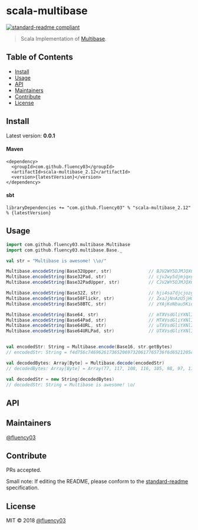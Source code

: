 # scala-multibase

[![standard-readme compliant](https://img.shields.io/badge/standard--readme-OK-green.svg?style=flat-square)](https://github.com/RichardLitt/standard-readme)

> Scala Implementation of [Multibase](https://github.com/multiformats/multibase).

## Table of Contents

- [Install](#install)
- [Usage](#usage)
- [API](#api)
- [Maintainers](#maintainers)
- [Contribute](#contribute)
- [License](#license)

## Install

Latest version: **0.0.1**

#### Maven

```
<dependency>
  <groupId>com.github.fluency03</groupId>
  <artifactId>scala-multibase_2.12</artifactId>
  <version>{latestVersion}</version>
</dependency>
```


#### sbt

```
libraryDependencies += "com.github.fluency03" % "scala-multibase_2.12" % {latestVersion}
```


## Usage

```scala
import com.github.fluency03.multibase.Multibase
import com.github.fluency03.multibase.Base._

val str = "Multibase is awesome! \\o/"

Multibase.encodeString(Base32Upper, str)              // BJV2WY5DJMJQXGZJANFZSAYLXMVZW63LFEEQFY3ZP
Multibase.encodeString(Base32Pad, str)                // cjv2wy5djmjqxgzjanfzsaylxmvzw63lfeeqfy3zp
Multibase.encodeString(Base32PadUpper, str)           // CJV2WY5DJMJQXGZJANFZSAYLXMVZW63LFEEQFY3ZP

Multibase.encodeString(Base32Z, str)                  // hji4sa7djcjozg3jypf31yamzci3s65mfrrofa53x
Multibase.encodeString(Base58Flickr, str)             // ZxaJjNnAzU5jHQLhoLrXxcVM66Ca1VkLWAT
Multibase.encodeString(Base58BTC, str)                // zYAjKoNbau5KiqmHPmSxYCvn66dA1vLmwbt

Multibase.encodeString(Base64, str)                   // mTXVsdGliYXNlIGlzIGF3ZXNvbWUhIFxvLw
Multibase.encodeString(Base64Pad, str)                // MTXVsdGliYXNlIGlzIGF3ZXNvbWUhIFxvLw==
Multibase.encodeString(Base64URL, str)                // uTXVsdGliYXNlIGlzIGF3ZXNvbWUhIFxvLw
Multibase.encodeString(Base64URLPad, str)             // UTXVsdGliYXNlIGlzIGF3ZXNvbWUhIFxvLw==


val encodedStr: String = Multibase.encode(Base16, str.getBytes)
// encodedStr: String = f4d756c74696261736520697320617765736f6d6521205c6f2f

val decodedBytes: Array[Byte] = Multibase.decode(encodedStr)
// decodedBytes: Array[Byte] = Array(77, 117, 108, 116, 105, 98, 97, 115, 101, 32, 105, 115, 32, 97, 119, 101, 115, 111, 109, 101, 33, 32, 92, 111, 47)

val decodedStr = new String(decodedBytes)
// decodedStr: String = Multibase is awesome! \o/
```

## API

## Maintainers

[@fluency03](https://github.com/fluency03)

## Contribute

PRs accepted.

Small note: If editing the README, please conform to the [standard-readme](https://github.com/RichardLitt/standard-readme) specification.

## License

MIT © 2018 [@fluency03](https://github.com/fluency03)
